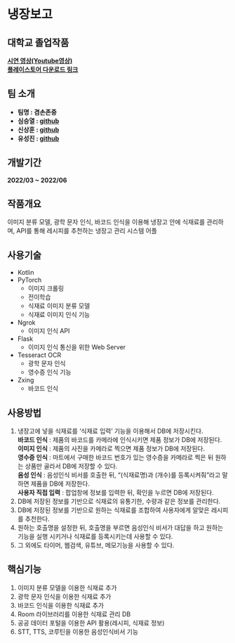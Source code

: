 # 냉장보고

## 대학교 졸업작품

**<a href="https://www.youtube.com/watch?v=i4XwfHjk1AE"> 시연 영상(Youtube영상) </a>**</br>
**<a href="https://play.google.com/store/apps/details?id=com.project.rms"> 플레이스토어 다운로드 링크 </a>**</br>

## 팀 소개

- **팀명 : 겸손존중**
- **심승열 : <a href="https://github.com/SSY98">github</a>**
- **신상훈 : <a href="https://github.com/ssh7937">github</a>**
- **유성진 : <a href="https://github.com/You-Seongjini">github</a>**

## 개발기간

**2022/03 ~ 2022/06**

## 작품개요

이미지 분류 모델, 광학 문자 인식, 바코드 인식을 이용해 냉장고 안에 식재료를 관리하며, API를 통해 레시피를 추천하는 냉장고 관리 시스템 어플

## 사용기술

- Kotlin
- PyTorch
	- 이미지 크롤링
	- 전이학습
	- 식재료 이미지 분류 모델
	- 식재료 이미지 인식 기능
- Ngrok
	- 이미지 인식 API
- Flask
	- 이미지 인식 통신을 위한 Web Server
- Tesseract OCR
	- 광학 문자 인식
	- 영수증 인식 기능
- Zxing
	- 바코드 인식

## 사용방법

1. 냉장고에 넣을 식재료를 ‘식재료 입력’ 기능을 이용해서 DB에 저장시킨다.</br>
**바코드 인식** : 제품의 바코드를 카메라에 인식시키면 제품 정보가 DB에 저장된다.</br>
**이미지 인식** : 제품의 사진을 카메라로 찍으면 제품 정보가 DB에 저장된다.</br>
**영수증 인식** : 마트에서 구매한 바코드 번호가 있는 영수증을 카메라로 찍은 뒤 원하는 상품만 골라서 DB에 저장할 수 있다.</br>
**음성 인식** : 음성인식 비서를 호출한 뒤, “(식재료명)과 (개수)를 등록시켜줘”라고 말하면 제품을 DB에 저장한다.</br>
**사용자 직접 입력** : 팝업창에 정보를 입력한 뒤, 확인을 누르면 DB에 저장된다.</br>
2. DB에 저장된 정보를 기반으로 식재료의 유통기한, 수량과 같은 정보를 관리한다.
3. DB에 저장된 정보를 기반으로 원하는 식재료를 조합하여 사용자에게 알맞은 레시피를 추천한다.
4. 원하는 호출명을 설정한 뒤, 호출명을 부르면 음성인식 비서가 대답을 하고 원하는 기능을 실행 
   시키거나 식재료를 등록시키는데 사용할 수 있다.
5. 그 외에도 타이머, 웹검색, 유튜브, 메모기능을 사용할 수 있다.

## 핵심기능

1. 이미지 분류 모델을 이용한 식재료 추가
2. 광학 문자 인식을 이용한 식재료 추가
3. 바코드 인식을 이용한 식재료 추가
4. Room 라이브러리를 이용한 식재료 관리 DB
5. 공공 데이터 포털을 이용한 API 활용(레시피, 식재료 정보)
6. STT, TTS, 코루틴을 이용한 음성인식비서 기능
